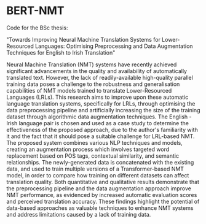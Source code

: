 # BERT-NMT

Code for the BSc thesis:

"Towards Improving Neural Machine Translation Systems for Lower-Resourced Languages:
Optimising Preprocessing and Data Augmentation Techniques for English to Irish Translation"

Neural Machine Translation (NMT) systems have recently achieved significant advancements in the quality and availability of automatically translated text. However, the lack of readily-available high-quality parallel training data poses a challenge to the robustness and generalisation capabilities of NMT models trained to translate Lower-Resourced Languages (LRLs).
This research aims to improve upon these automatic language translation systems, specifically for LRLs, through optimising the data preprocessing pipeline and artificially increasing the size of the training dataset through algorithmic data augmentation techniques. 
The English - Irish language pair is chosen and used as a case study to determine the effectiveness of the proposed approach, due to the author's familiarity with it and the fact that it should pose a suitable challenge for LRL-based NMT.
The proposed system combines various NLP techniques and models, creating an augmentation process which involves targeted word replacement based on POS tags, contextual similarity, and semantic relationships. 
The newly-generated data is concatenated with the existing data, and used to train multiple versions of a Transformer-based NMT model, in order to compare how training on different datasets can affect translation quality. 
Both quantitative and qualitative results demonstrate that the preprocessing pipeline and the data augmentation approach improve NMT performance, as evidenced by increased automatic evaluation scores and perceived translation accuracy.
These findings highlight the potential of data-based approaches as valuable techniques to enhance NMT systems and address limitations caused by a lack of training data.